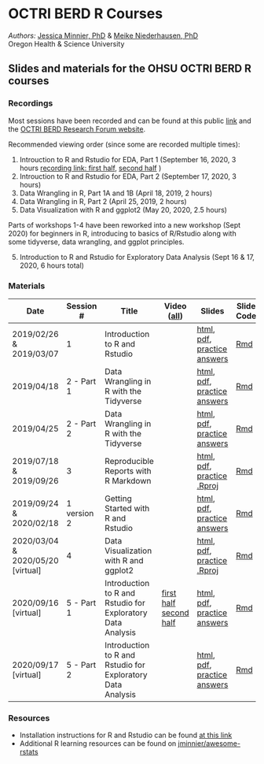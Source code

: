 # OCTRI BERD R Courses

*Authors:* [Jessica Minnier, PhD](https://github.com/jminnier) & [Meike Niederhausen, PhD](https://ohsu-psu-sph.org/faculty-2/faculty-directory/?cn-s=niederhausen&cn-cat=)  
Oregon Health & Science University

## Slides and materials for the OHSU OCTRI BERD R courses

### Recordings

Most sessions have been recorded and can be found at this public [link](https://echo360.org/section/ffe141ee-01ee-4895-bdfc-ed179b922d17/public) and the [OCTRI BERD Research Forum website](https://www.ohsu.edu/octri/octri-research-forum-your-monthly-clinical-and-translational-research-event).

Recommended viewing order (since some are recorded multiple times):

1. Introuction to R and Rstudio for EDA, Part 1 (September 16, 2020, 3 hours  [recording link: first half](https://echo360.org/media/b9bb7e08-8cf4-4f04-84a8-3236f89a3281/public), [second half](https://echo360.org/media/955bbbb1-4953-40f1-b769-f53afff40b20/public) )
2. Introuction to R and Rstudio for EDA, Part 2 (September 17, 2020, 3 hours)
3. Data Wrangling in R, Part 1A and 1B (April 18, 2019, 2 hours)
4. Data Wrangling in R, Part 2 (April 25, 2019, 2 hours)
5. Data Visualization with R and ggplot2 (May 20, 2020, 2.5 hours)

Parts of workshops 1-4 have been reworked into a new workshop (Sept 2020) for beginners in R, introducing to basics of R/Rstudio along with some tidyverse, data wrangling, and ggplot principles.

5. Introduction to R and Rstudio for Exploratory Data Analysis (Sept 16 & 17, 2020, 6 hours total)

### Materials

Date | Session # | Title | Video ([all](https://echo360.org/section/ffe141ee-01ee-4895-bdfc-ed179b922d17/public)) | Slides | Slide Code
---|---|---|---|---|---
2019/02/26 & 2019/03/07 | 1 | Introduction to R and Rstudio | | [html](https://jminnier-berd-r-courses.netlify.com/01-getting-started/01_getting_started_slides.html), [pdf](https://jminnier-berd-r-courses.netlify.com/01-getting-started/01_getting_started_slides.pdf), [practice answers](https://jminnier-berd-r-courses.netlify.com/01-getting-started/01_getting_started_Practice_Answers.html) | [Rmd](01-getting-started/01_getting_started_slides.Rmd) 
2019/04/18 | 2 - Part 1 | Data Wrangling in R with the Tidyverse | | [html](http://bit.ly/berd_tidy1), [pdf](http://bit.ly/berd_tidy1_pdf), [practice answers](https://jminnier-berd-r-courses.netlify.com/02-data-wrangling-tidyverse/02_data_wrangling_slides_part1_practice_solutions.html) | [Rmd](02-data-wrangling-tidyverse/02_data_wrangling_slides_part1.Rmd)
2019/04/25 | 2 - Part 2 | Data Wrangling in R with the Tidyverse | | [html](https://jminnier-berd-r-courses.netlify.com/02-data-wrangling-tidyverse/02_data_wrangling_slides_part2.html), [pdf](https://jminnier-berd-r-courses.netlify.com/02-data-wrangling-tidyverse/02_data_wrangling_slides_part2.pdf), [practice answers](https://jminnier-berd-r-courses.netlify.com/02-data-wrangling-tidyverse/02_data_wrangling_slides_part2_practice_solutions.html) | [Rmd](02-data-wrangling-tidyverse/02_data_wrangling_slides_part2.Rmd) 
2019/07/18 & 2019/09/26 | 3 | Reproducible Reports with R Markdown | | [html](https://jminnier-berd-r-courses.netlify.com/03-rmarkdown/03_rmarkdown_slides.html), [pdf](https://jminnier-berd-r-courses.netlify.com/03-rmarkdown/03_rmarkdown_slides.pdf), [practice .Rproj](https://github.com/jminnier/berd_rmarkdown_project) | [Rmd](03-rmarkdown/03_rmarkdown_slides.Rmd)
2019/09/24 & 2020/02/18 | 1 version 2 | Getting Started with R and Rstudio | | [html](https://jminnier-berd-r-courses.netlify.com/01-getting-started-v2/01_getting_started_slides.html), [pdf](https://jminnier-berd-r-courses.netlify.com/01-getting-started-v2/01_getting_started_slides.pdf), [practice answers](https://jminnier-berd-r-courses.netlify.com/01-getting-started-v2/01_getting_started_Practice_Answers.html) | [Rmd](01-getting-started-v2/01_getting_started_slides.Rmd) 
2020/03/04 & 2020/05/20 [virtual] | 4 | Data Visualization with R and ggplot2 | | [html](https://jminnier-berd-r-courses.netlify.com/04-ggplot/04_ggplot_slides.html), [pdf](https://jminnier-berd-r-courses.netlify.com/04-ggplot/04_ggplot_slides.pdf), [practice .Rproj](https://github.com/jminnier/berd_ggplot_project) | [Rmd](04-ggplot/04_ggplot_slides.Rmd)
2020/09/16 [virtual] | 5 - Part 1 | Introduction to R and Rstudio for Exploratory Data Analysis | [first half](https://echo360.org/media/b9bb7e08-8cf4-4f04-84a8-3236f89a3281/public) [second half](https://echo360.org/media/955bbbb1-4953-40f1-b769-f53afff40b20/public) | [html](https://jminnier-berd-r-courses.netlify.com/01-intro-r-eda/01_intro_r_eda_part1.html), [pdf](https://jminnier-berd-r-courses.netlify.com/01-intro-r-eda/01_intro_r_eda_part1.pdf), [practice answers](https://jminnier-berd-r-courses.netlify.com/01-intro-r-eda/01_intro_r_eda_Practice_Answers_part1.html) | [Rmd](https://jminnier-berd-r-courses.netlify.com/01-intro-r-eda/01_intro_r_eda_part1.Rmd)
2020/09/17 [virtual] | 5 - Part 2 | Introduction to R and Rstudio for Exploratory Data Analysis |  | [html](https://jminnier-berd-r-courses.netlify.com/01-intro-r-eda/01_intro_r_eda_part2.html), [pdf](https://jminnier-berd-r-courses.netlify.com/01-intro-r-eda/01_intro_r_eda_part2.pdf), [practice answers](https://jminnier-berd-r-courses.netlify.com/01-intro-r-eda/01_intro_r_eda_Practice_Answers_part2.html)| [Rmd](https://jminnier-berd-r-courses.netlify.com/01-intro-r-eda/01_intro_r_eda_part2.Rmd)

### Resources

- Installation instructions for R and Rstudio can be found [at this link](https://jminnier-berd-r-courses.netlify.com/00-install-instruct.html)
- Additional R learning resources can be found on [jminnier/awesome-rstats](https://github.com/jminnier/awesome-rstats/blob/master/learn-r.md)
